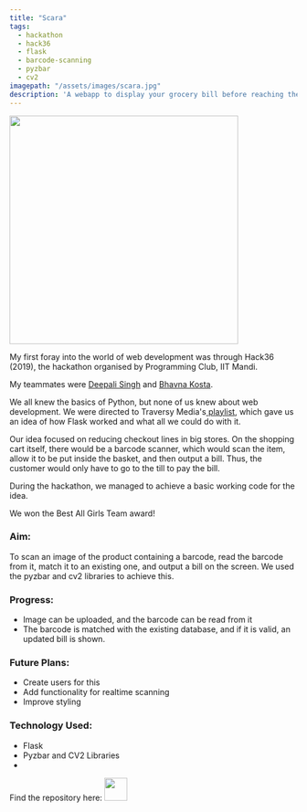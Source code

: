 ```yaml
---
title: "Scara"
tags:
  - hackathon
  - hack36
  - flask
  - barcode-scanning
  - pyzbar
  - cv2
imagepath: "/assets/images/scara.jpg"
description: 'A webapp to display your grocery bill before reaching the counter.'
---
```

<!--image-->
<img src="{{ page.imagepath | relative_url }}" alt="" height="400" width="400">

<!--background-->
My first foray into the world of web development was through Hack36 (2019), the hackathon organised by Programming Club, IIT Mandi. 

My teammates were <a href='https://github.com/deepalisingh11'>Deepali Singh</a> and <a href="https://github.com/BhavnaKosta">Bhavna Kosta</a>. 

We all knew the basics of Python, but none of us knew about web development. We were directed to Traversy Media's<a href="https://www.youtube.com/playlist?list=PLillGF-RfqbbbPz6GSEM9hLQObuQjNoj_"> playlist</a>, which gave us an idea of how Flask worked and what all we could do with it.

Our idea focused on reducing checkout lines in big stores. On the shopping cart itself, there would be a barcode scanner, which would scan the item, allow it to be put inside the basket, and then output a bill. Thus, the customer would only have to go to the till to pay the bill.

During the hackathon, we managed to achieve a basic working code for the idea. 

We won the Best All Girls Team award!

### Aim: ###
To scan an image of the product containing a barcode, read the barcode from it, match it to an existing one, and output a bill on the screen.
We used the pyzbar and cv2 libraries to achieve this. 

### Progress: ###
<ul> 
<li> Image can be uploaded, and the barcode can be read from it </li>
<li> The barcode is matched with the existing database, and if it is valid, an updated bill is shown. </li>

</ul>

### Future Plans: ###
<ul>
<li> Create users for this </li>
<li> Add functionality for realtime scanning </li>
<li> Improve styling </li>

</ul>

### Technology Used: ###
<ul> 
<li> Flask </li>
<li> Pyzbar and CV2 Libraries <li>

</ul>


Find the repository here: 
<a href="https://github.com/PratikshaJain37/scara">
<img src="{{ site.url }}{{ site.baseurl }}/assets/images/github.png" height='40' width='40' alt="">
</a> 